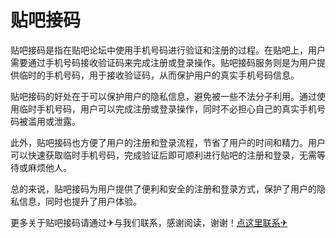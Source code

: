 # 贴吧接码

贴吧接码是指在贴吧论坛中使用手机号码进行验证和注册的过程。在贴吧上，用户需要通过手机号码接收验证码来完成注册或登录操作。贴吧接码服务则是为用户提供临时的手机号码，用于接收验证码，从而保护用户的真实手机号码信息。

贴吧接码的好处在于可以保护用户的隐私信息，避免被一些不法分子利用。通过使用临时手机号码，用户可以完成注册或登录操作，同时不必担心自己的真实手机号码被滥用或泄露。

此外，贴吧接码也方便了用户的注册和登录流程，节省了用户的时间和精力。用户可以快速获取临时手机号码，完成验证后即可顺利进行贴吧的注册和登录，无需等待或麻烦他人。

总的来说，贴吧接码为用户提供了便利和安全的注册和登录方式，保护了用户的隐私信息，同时也提升了用户体验。

更多关于贴吧接码请通过✈与我们联系，感谢阅读，谢谢！[点这里联系✈](https://d.k02.cc)
